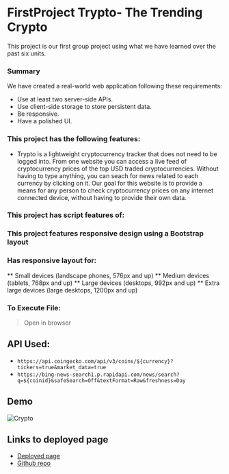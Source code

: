 # FirstProject Trypto- The Trending Crypto
This project is our first group project using what we have learned over the past six units.


### Summary
We have created a real-world web application following these requirements:
* Use at least two server-side APIs.
* Use client-side storage to store persistent data.
* Be responsive.
* Have a polished UI.

### This project has the following features: 
-  Trypto is a lightweight cryptocurrency tracker that does not need to be logged into.  From one website you can access a live feed of cryptocurrency prices of the top USD traded cryptocurrencies.  Without having to type anything, you can seach for news related to each currency by clicking on it.  Our goal for this website is to provide a means for any person to check cryptocurrency prices on any internet connected device, without having to provide their own data.


### This project has script features of:

### This project features responsive design using a Bootstrap layout
### Has responsive layout for: 
** Small devices (landscape phones, 576px and up)
** Medium devices (tablets, 768px and up)
** Large devices (desktops, 992px and up)
** Extra large devices (large desktops, 1200px and up)

### To Execute File:
> Open in browser

## API Used:
* `https://api.coingecko.com/api/v3/coins/${currency}?tickers=true&market_data=true`
* `https://bing-news-search1.p.rapidapi.com/news/search?q=${coinid}&safeSearch=Off&textFormat=Raw&freshness=Day`



## Demo
![Crypto](Cryptos.gif)

## Links to deployed page
* [Deployed page](https://anirbantalukder.github.io/FirstProject/)
* [Github repo](https://github.com/AnirbanTalukder/FirstProject/)


